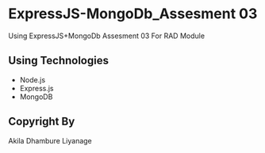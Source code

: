 # ExpressJS-MongoDb_Assesment 03
Using ExpressJS+MongoDb Assesment 03 For RAD Module

## Using Technologies
   - Node.js
   - Express.js
   - MongoDB

## Copyright By
Akila Dhambure Liyanage